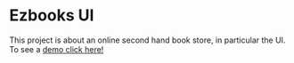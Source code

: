 # Ezbooks UI

This project is about an online second hand book store, in particular the UI.
To see a [demo click here!](https://jesuspinar.github.io/ezbooks-ui/)
